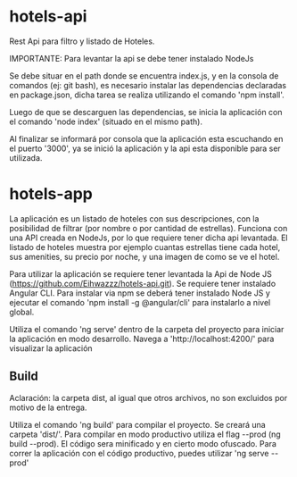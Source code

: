 # hotels-api

Rest Api para filtro y listado de Hoteles.

IMPORTANTE: Para levantar la api se debe tener instalado NodeJs

Se debe situar en el path donde se encuentra index.js, y en la consola de comandos (ej: git bash), 
es necesario instalar las dependencias declaradas en package.json, dicha tarea se realiza utilizando el comando 'npm install'.

Luego de que se descarguen las dependencias, se inicia la aplicación con el comando 'node index' (situado en el mismo path).

Al finalizar se informará por consola que la aplicación esta escuchando en el puerto '3000', ya se inició la aplicación y la 
api esta disponible para ser utilizada.


# hotels-app

La aplicación es un listado de hoteles con sus descripciones, con la posibilidad de filtrar (por nombre o por cantidad de estrellas).
Funciona con una API creada en NodeJs, por lo que requiere tener dicha api levantada.
El listado de hoteles muestra por ejemplo cuantas estrellas tiene cada hotel, sus amenities, su precio por noche, y una imagen de como se ve el hotel.


Para utilizar la aplicación se requiere tener levantada la Api de Node JS (https://github.com/Eihwazzz/hotels-api.git).
Se requiere tener instalado Angular CLI. Para instalar via npm se deberá tener instalado Node JS y ejecutar el comando 'npm install -g @angular/cli' para instalarlo a nivel global.


Utiliza el comando 'ng serve' dentro de la carpeta del proyecto para iniciar la aplicación en modo desarrollo.
Navega a 'http://localhost:4200/' para visualizar la aplicación


## Build

Aclaración: la carpeta dist, al igual que otros archivos, no son excluidos por motivo de la entrega.

Utiliza el comando 'ng build' para compilar el proyecto. Se creará una carpeta 'dist/'. 
Para compilar en modo productivo utiliza el flag --prod (ng build --prod).
El código sera minificado y en cierto modo ofuscado.
Para correr la aplicación con el código productivo, puedes utilizar 'ng serve --prod'

